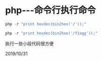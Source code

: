 # php---命令行执行命令

```r
php -r "print hexdec(bin2hex('/'));"

php -r "print hexdec(bin2hex('/f1agg'));"
```

执行一些小段代码很方便  


2019/10/31  
